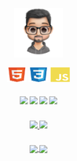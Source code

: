 <div align="center" style="">
<img alt="Teruo-pic" height="100" src="https://github.com/teruo-ot/teruo-ot/blob/main/teruo-picture-noborder.png">
</div>


<div align="center" style="display: inline_block"><br>
  <img align="center" alt="HTML" height="30" width="40" src="https://raw.githubusercontent.com/devicons/devicon/master/icons/html5/html5-original.svg">
  <img align="center" alt="CSS" height="30" width="40" src="https://raw.githubusercontent.com/devicons/devicon/master/icons/css3/css3-original.svg">
  <img align="center" alt="Js" height="30" width="40" src="https://raw.githubusercontent.com/devicons/devicon/master/icons/javascript/javascript-plain.svg">
</div>
  
  ##
 
<div align="center"> 
  <a href="https://www.youtube.com/c/nixware" target="_blank"><img src="https://img.shields.io/badge/YouTube-FF0000?style=for-the-badge&logo=youtube&logoColor=white" target="_blank"></a>
   <a href="https://www.linkedin.com/in/teruo/" target="_blank"><img src="https://img.shields.io/badge/-LinkedIn-%230077B5?style=for-the-badge&logo=linkedin&logoColor=white" target="_blank"></a> 
  <a href="https://www.instagram.com/teruo.ouchi/" target="_blank"><img src="https://img.shields.io/badge/-Instagram-%23E4405F?style=for-the-badge&logo=instagram&logoColor=white" target="_blank"></a>
  <a href = "mailto:marcos.teruo.ouchi@gmail.com"><img src="https://img.shields.io/badge/-Gmail-%23333?style=for-the-badge&logo=gmail&logoColor=white" target="_blank"></a>
  </div>

  ## 

  <div align="center">
  <a href="https://github.com/teruo-ot">
  <img height="180em" src="https://github-readme-stats.vercel.app/api?username=teruo-ot&show_icons=true&theme=material-palenight&include_all_commits=true&count_private=true"/>
  <img height="180em" src="https://github-readme-stats.vercel.app/api/top-langs/?username=teruo-ot&layout=compact&langs_count=7&theme=material-palenight"/>
</div>

    
  ## 

<div align="center">
<a href="https://github.com/teruo-ot/cv">
  <img align="center" src="https://github-readme-stats.vercel.app/api/pin/?username=teruo-ot&theme=material-palenight&repo=cv" />
</a>
<a href="https://github.com/teruo-ot/patriciamartinelli.com.br">
  <img align="center" src="https://github-readme-stats.vercel.app/api/pin/?username=teruo-ot&theme=material-palenight&repo=patriciamartinelli.com.br" />
</a>
</div>
